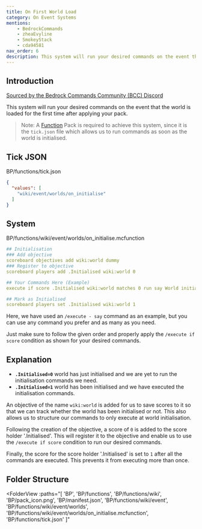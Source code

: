 ```yaml
---
title: On First World Load
category: On Event Systems
mentions:
    - BedrockCommands
    - zheaEvyline
    - SmokeyStack
    - cda94581
nav_order: 6
description: This system will run your desired commands on the event that the world is loaded for the first time after applying your pack.
---
```


## Introduction

[Sourced by the Bedrock Commands Community (BCC) Discord](https://discord.gg/SYstTYx5G5)

This system will run your desired commands on the event that the world is loaded for the first time after applying your pack.
> Note: A [Function](/commands/mcfunctions) Pack is required to achieve this system, since it is the `tick.json` file which allows us to run commands as soon as the world is initialised.


## Tick JSON

<CodeHeader>BP/functions/tick.json</CodeHeader>
```json
{
  "values": [
    "wiki/event/worlds/on_initialise"
  ]
}
```

## System

<CodeHeader>BP/functions/wiki/event/worlds/on_initialise.mcfunction</CodeHeader>
```yaml
## Initialisation
### Add objective
scoreboard objectives add wiki:world dummy
### Register to objective
scoreboard players add .Initialised wiki:world 0

## Your Commands Here (Example)
execute if score .Initialised wiki:world matches 0 run say World initialised! Pack loaded for the first time.

## Mark as Initialised
scoreboard players set .Initialised wiki:world 1
```

Here, we have used an `/execute - say` command as an example, but you can use any command you prefer and as many as you need.

Just make sure to follow the given order and properly apply the `/execute if score` condition as shown for your desired commands.

## Explanation

- **` .Initialised=0 `** world has just initialised and we are yet to run the initialisation commands we need.
- **` .Initialised=1 `** world has been initialised and we have executed the initialisation commands.

An objective of the name `wiki:world` is added for us to save scores to it so that we can track whether the world has been initialised or not. This also allows us to structure our commands to only execute at world initialisation.

Following the creation of the objective, a score of `0` is added to the score holder '.Initialised'. This will register it to the objective and enable us to use the `/execute if score` condition to run our desired commands.

Finally, the score for the score holder '.Initialised' is set to `1` after all the commands are executed. This prevents it from executing more than once.

## Folder Structure

<FolderView
	:paths="[
    'BP',
    'BP/functions',
    'BP/functions/wiki',
    'BP/pack_icon.png',
    'BP/manifest.json',
    'BP/functions/wiki/event',
    'BP/functions/wiki/event/worlds',
    'BP/functions/wiki/event/worlds/on_initialise.mcfunction',
    'BP/functions/tick.json'
]"
></FolderView>
